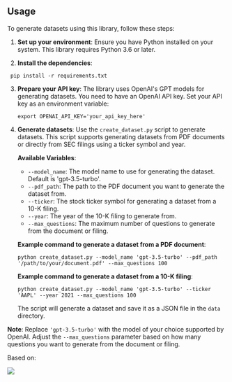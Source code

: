 ## Usage

To generate datasets using this library, follow these steps:

1. **Set up your environment**:
   Ensure you have Python installed on your system. This library requires Python 3.6 or later.

2. **Install the dependencies**:
  ```
   pip install -r requirements.txt
   ```

3. **Prepare your API key**:
   The library uses OpenAI's GPT models for generating datasets. You need to have an OpenAI API key. Set your API key as an environment variable:
   ```
   export OPENAI_API_KEY='your_api_key_here'
   ```

4. **Generate datasets**:
   Use the `create_dataset.py` script to generate datasets. This script supports generating datasets from PDF documents or directly from SEC filings using a ticker symbol and year.

   **Available Variables**:
   - `--model_name`: The model name to use for generating the dataset. Default is 'gpt-3.5-turbo'.
   - `--pdf_path`: The path to the PDF document you want to generate the dataset from.
   - `--ticker`: The stock ticker symbol for generating a dataset from a 10-K filing.
   - `--year`: The year of the 10-K filing to generate from.
   - `--max_questions`: The maximum number of questions to generate from the document or filing.

   **Example command to generate a dataset from a PDF document**:
   ```
   python create_dataset.py --model_name 'gpt-3.5-turbo' --pdf_path '/path/to/your/document.pdf' --max_questions 100
   ```

   **Example command to generate a dataset from a 10-K filing**:
   ```
   python create_dataset.py --model_name 'gpt-3.5-turbo' --ticker 'AAPL' --year 2021 --max_questions 100
   ```

   The script will generate a dataset and save it as a JSON file in the `data` directory.

**Note**: Replace `'gpt-3.5-turbo'` with the model of your choice supported by OpenAI. Adjust the `--max_questions` parameter based on how many questions you want to generate from the document or filing.

Based on:

<a href="https://github.com/virattt/financial-datasets/graphs/contributors">
  <img src="https://contrib.rocks/image?repo=virattt/financial-datasets" />
</a>
